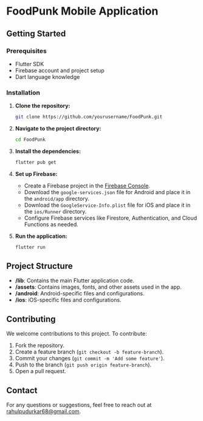 # FoodPunk Mobile Application

## Getting Started

### Prerequisites

- Flutter SDK
- Firebase account and project setup
- Dart language knowledge

### Installation

1. **Clone the repository:**
   ```bash
   git clone https://github.com/yourusername/FoodPunk.git
   ```
2. **Navigate to the project directory:**
   ```bash
   cd FoodPunk
   ```
3. **Install the dependencies:**
   ```bash
   flutter pub get
   ```
4. **Set up Firebase:**
   - Create a Firebase project in the [Firebase Console](https://console.firebase.google.com/).
   - Download the `google-services.json` file for Android and place it in the `android/app` directory.
   - Download the `GoogleService-Info.plist` file for iOS and place it in the `ios/Runner` directory.
   - Configure Firebase services like Firestore, Authentication, and Cloud Functions as needed.

5. **Run the application:**
   ```bash
   flutter run
   ```

## Project Structure

- **/lib**: Contains the main Flutter application code.
- **/assets**: Contains images, fonts, and other assets used in the app.
- **/android**: Android-specific files and configurations.
- **/ios**: iOS-specific files and configurations.

## Contributing

We welcome contributions to this project. To contribute:

1. Fork the repository.
2. Create a feature branch (`git checkout -b feature-branch`).
3. Commit your changes (`git commit -m 'Add some feature'`).
4. Push to the branch (`git push origin feature-branch`).
5. Open a pull request.

## Contact

For any questions or suggestions, feel free to reach out at [rahulpudurkar68@gmail.com](mailto:rahulpudurkar68@gmail.com).
